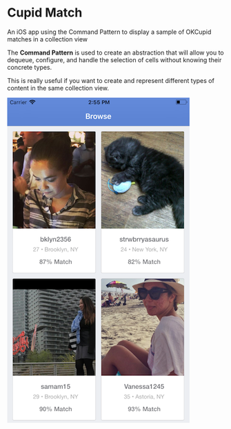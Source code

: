 # Cupid Match
An iOS app using the Command Pattern to display a sample of OKCupid matches in a collection view

The **Command Pattern** is used to create an abstraction that will allow you to dequeue, configure, and handle the selection of cells without knowing their concrete types.

This is really useful if you want to create and represent different types of content in the same collection view.


![CupidMatch](https://github.com/ugowe/cupid-match/blob/master/CupidMatch/Assets.xcassets/screen_shot.imageset/Simulator%20Screen%20Shot%20-%20iPhone%208%20Plus%20-%202018-04-19%20at%2014.55.19.png "What's love got to do with it")
